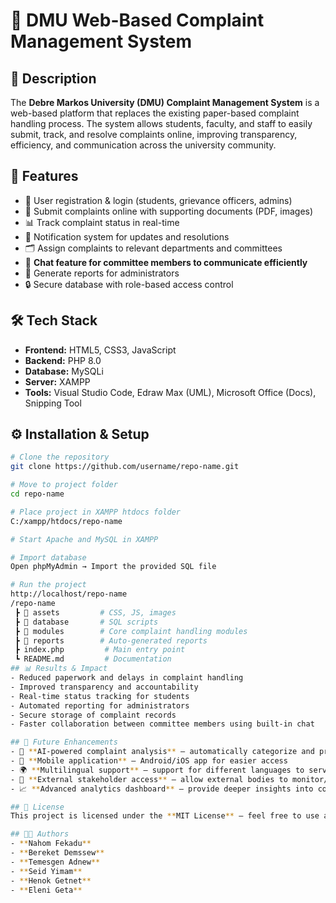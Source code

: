 # 🏫 DMU Web-Based Complaint Management System  

## 📖 Description  
The **Debre Markos University (DMU) Complaint Management System** is a web-based platform that replaces the existing paper-based complaint handling process. The system allows students, faculty, and staff to easily submit, track, and resolve complaints online, improving transparency, efficiency, and communication across the university community.  

## 🚀 Features  
- 🔐 User registration & login (students, grievance officers, admins)  
- 📝 Submit complaints online with supporting documents (PDF, images)  
- 📊 Track complaint status in real-time  
- 📢 Notification system for updates and resolutions  
- 🗂️ Assign complaints to relevant departments and committees  
- 💬 **Chat feature for committee members to communicate efficiently**  
- 📑 Generate reports for administrators  
- 🔒 Secure database with role-based access control  

## 🛠️ Tech Stack  
- **Frontend:** HTML5, CSS3, JavaScript  
- **Backend:** PHP 8.0  
- **Database:** MySQLi  
- **Server:** XAMPP  
- **Tools:** Visual Studio Code, Edraw Max (UML), Microsoft Office (Docs), Snipping Tool  

## ⚙️ Installation & Setup  
```bash
# Clone the repository
git clone https://github.com/username/repo-name.git  

# Move to project folder
cd repo-name  

# Place project in XAMPP htdocs folder
C:/xampp/htdocs/repo-name  

# Start Apache and MySQL in XAMPP  

# Import database
Open phpMyAdmin → Import the provided SQL file  

# Run the project
http://localhost/repo-name
/repo-name
 ┣ 📁 assets         # CSS, JS, images  
 ┣ 📁 database       # SQL scripts  
 ┣ 📁 modules        # Core complaint handling modules  
 ┣ 📁 reports        # Auto-generated reports  
 ┣ index.php         # Main entry point  
 ┗ README.md         # Documentation
## 📊 Results & Impact  
- Reduced paperwork and delays in complaint handling  
- Improved transparency and accountability  
- Real-time status tracking for students  
- Automated reporting for administrators  
- Secure storage of complaint records  
- Faster collaboration between committee members using built-in chat  

## 🔮 Future Enhancements  
- 🤖 **AI-powered complaint analysis** – automatically categorize and prioritize complaints  
- 📱 **Mobile application** – Android/iOS app for easier access  
- 🌍 **Multilingual support** – support for different languages to serve diverse users  
- 🔗 **External stakeholder access** – allow external bodies to monitor/resolve certain complaints  
- 📈 **Advanced analytics dashboard** – provide deeper insights into complaints data  

## 📜 License  
This project is licensed under the **MIT License** – feel free to use and adapt.  

## 👨‍💻 Authors  
- **Nahom Fekadu**  
- **Bereket Demssew**  
- **Temesgen Adnew**  
- **Seid Yimam**  
- **Henok Getnet**  
- **Eleni Geta**  

